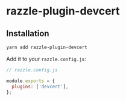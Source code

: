 # razzle-plugin-devcert

## Installation

```bash
yarn add razzle-plugin-devcert
```

Add it to your `razzle.config.js`:

```js
// razzle.config.js

module.exports = {
  plugins: ['devcert'],
};
```
